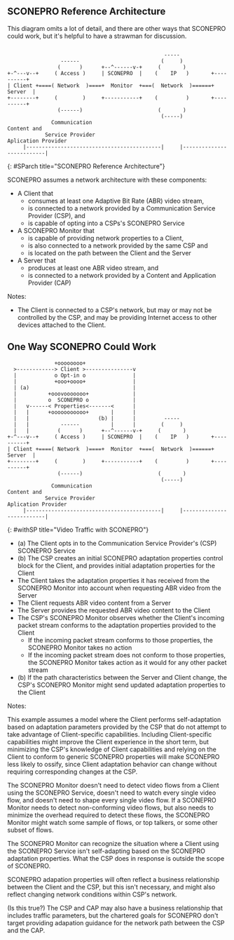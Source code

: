 ## SCONEPRO Reference Architecture

This diagram omits a lot of detail, and there are other ways that SCONEPRO could work, but it's helpful to have a strawman for discussion.

~~~~~~~~

                                                  -----
                 ------                          (     )
                (      )      +--^------v-+     (       )
+-^---v--+     ( Access )     | SCONEPRO  |    (    IP   )       +----------+
| Client +====( Network  )====+  Monitor  +===(  Network  )======+  Server  |
+--------+     (        )     +-----------+    (         )       +----------+
                (------)                        (       )
                                                 (-----)
              Communication                                      Content and
            Service Provider                                 Aplication Provider
     |-------------------------------------------|     |--------------------------|
~~~~~~~~
{: #SParch title="SCONEPRO Reference Architecture"}

SCONEPRO assumes a network architecture with these components:

* A Client that
    * consumes at least one Adaptive Bit Rate (ABR) video stream,
    * is connected to a network provided by a Communication Service Provider (CSP), and
    * is capable of opting into a CSPs's SCONEPRO Service
* A SCONEPRO Monitor that
    * is capable of providing network properties to a Client,
    * is also connected to a network provided by the same CSP and
    * is located on the path between the Client and the Server
* A Server that
    * produces at least one ABR video stream, and
    * is connected to a network provided by a Content and Application Provider (CAP)

Notes:

* The Client is connected to a CSP's network, but may or may not be controlled by the CSP, and may be providing Internet access to other devices attached to the Client.

## One Way SCONEPRO Could Work

~~~~~~~~
               +oooooooo+
  >------------> Client >---------------v
  |            o Opt-in o               |
  |            +ooo+oooo+               |
  | (a)                                 |
  |          +ooovooooooo+              |
  |          o  SCONEPRO o              |
  |   v------< Properties<-------<      |
  |   |      +ooooooooooo+       |      |
  |   |                      (b) |      |         -----
  |   |          ------          |      |        (     )
  |   |         (      )      +--^------v-+     (       )
+-^---v--+     ( Access )     | SCONEPRO  |    (    IP   )       +----------+
| Client +====( Network  )====+  Monitor  +===(  Network  )======+  Server  |
+--------+     (        )     +-----------+    (         )       +----------+
                (------)                        (       )
                                                 (-----)
              Communication                                      Content and
            Service Provider                                 Aplication Provider
     |-------------------------------------------|     |--------------------------|
~~~~~~~~
{: #withSP title="Video Traffic with SCONEPRO"}

* (a) The Client opts in to the Communication Service Provider's (CSP) SCONEPRO Service
* (b) The CSP creates an initial SCONEPRO adaptation properties control block for the Client, and provides initial adaptation properties for the Client
* The Client takes the adaptation properties it has received from the SCONEPRO Monitor into account when requesting ABR video from the Server
* The Client requests ABR video content from a Server
* The Server provides the requested ABR video content to the Client
* The CSP's SCONEPRO Monitor observes whether the Client's incoming packet stream conforms to the adaptation properties provided to the Client
   * If the incoming packet stream conforms to those properties, the SCONEPRO Monitor takes no action
   * If the incoming packet stream does not conform to those properties, the SCONEPRO Monitor takes action as it would for any other packet stream
* (b) If the path characteristics between the Server and Client change, the CSP's SCONEPRO Monitor might send updated adaptation properties to the Client

Notes:

This example assumes a model where the Client performs self-adaptation based on adaptation parameters provided by the CSP that do not attempt to take advantage of Client-specific capabilities. Including Client-specific capabilities might improve the Client experience in the short term, but minimizing the CSP's knowledge of Client capabilities and relying on the Client to conform to generic SCONEPRO properties will make SCONEPRO less likely to ossify, since Client adaptation behavior can change without requiring corresponding changes at the CSP.

The SCONEPRO Monitor doesn't need to detect video flows from a Client using the SCONEPRO Service, doesn't need to watch every single video flow, and doesn't need to shape every single video flow. If a SCONEPRO Monitor needs to detect non-conforming video flows, but also needs to minimize the overhead required to detect these flows, the SCONEPRO Monitor might watch some sample of flows, or top talkers, or some other subset of flows.

The SCONEPRO Monitor can recognize the situation where a Client using the SCONEPRO Service isn't self-adapting based on the SCONEPRO adaptation properties. What the CSP does in response is outside the scope of SCONEPRO.

SCONEPRO adapation properties will often reflect a business relationship between the Client and the CSP, but this isn't necessary, and might also reflect changing network conditions within CSP's network.

(Is this true?) The CSP and CAP may also have a business relationship that includes traffic parameters, but the chartered goals for SCONEPRO don't target providing adapation guidance for the network path between the CSP and the CAP.
